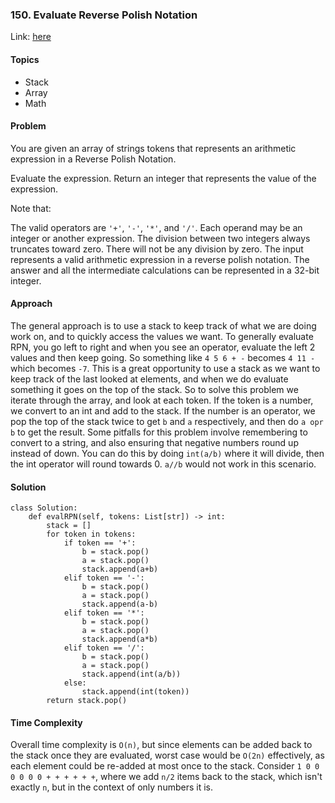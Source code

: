 ### 150. Evaluate Reverse Polish Notation

Link: [here](https://leetcode.com/problems/evaluate-reverse-polish-notation/description/)

#### Topics
- Stack
- Array
- Math

#### Problem
You are given an array of strings tokens that represents an arithmetic expression in a Reverse Polish Notation.

Evaluate the expression. Return an integer that represents the value of the expression.

Note that:

The valid operators are `'+'`, `'-'`, `'*'`, and `'/'`.
Each operand may be an integer or another expression.
The division between two integers always truncates toward zero.
There will not be any division by zero.
The input represents a valid arithmetic expression in a reverse polish notation.
The answer and all the intermediate calculations can be represented in a 32-bit integer.

#### Approach
The general approach is to use a stack to keep track of what we are doing work on, and to quickly access the values we want. To generally evaluate RPN, you go left to right and when you see an operator, evaluate the left 2 values and then keep going. So something like `4 5 6 + -` becomes `4 11 -` which becomes `-7`. This is a great opportunity to use a stack as we want to keep track of the last looked at elements, and when we do evaluate something it goes on the top of the stack.
So to solve this problem we iterate through the array, and look at each token. If the token is a number, we convert to an int and add to the stack. If the number is an operator, we pop the top of the stack twice to get `b` and `a` respectively, and then do `a opr b` to get the result. 
Some pitfalls for this problem involve remembering to convert to a string, and also ensuring that negative numbers round up instead of down. You can do this by doing `int(a/b)` where it will divide, then the int operator will round towards 0. `a//b` would not work in this scenario.

#### Solution
```
class Solution:
    def evalRPN(self, tokens: List[str]) -> int:
        stack = []
        for token in tokens:
            if token == '+':
                b = stack.pop()
                a = stack.pop()
                stack.append(a+b)
            elif token == '-':
                b = stack.pop()
                a = stack.pop()
                stack.append(a-b)
            elif token == '*':
                b = stack.pop()
                a = stack.pop()
                stack.append(a*b)
            elif token == '/':
                b = stack.pop()
                a = stack.pop()
                stack.append(int(a/b))
            else:
                stack.append(int(token))
        return stack.pop()
```

#### Time Complexity
Overall time complexity is `O(n)`, but since elements can be added back to the stack once they are evaluated, worst case would be `O(2n)` effectively, as each element could be re-added at most once to the stack. Consider `1 0 0 0 0 0 0 + + + + + +`, where we add `n/2` items back to the stack, which isn't exactly `n`, but in the context of only numbers it is.

